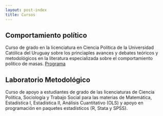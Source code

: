 ```yaml
---
layout: post-index
title: Cursos
---
```


## Comportamiento político

Curso de grado en la licenciatura en Ciencia Política de la Universidad Católica del Uruguay sobre los princiaples avances y debates teóricos y metodológicos en la literatura especializada sobre el comportamiento político de masas. [Programa](programa.pdf)

## Laboratorio Metodológico

Curso de apoyo a estudiantes de grado de las licenciaturas de Ciencia Política, Sociología y Trabajo Social para las materias de Matemática, Estadística I, Estadística II, Análisis Cuantitativo (OLS) y apoyo en programación en paquetes estadísticos (R, Stata y SPSS).
